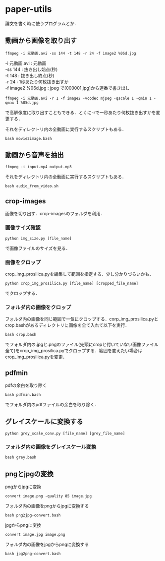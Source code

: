 # paper-utils
論文を書く時に使うプログラムとか．


## 動画から画像を取り出す
```
ffmpeg -i 元動画.avi -ss 144 -t 148 -r 24 -f image2 %06d.jpg
```
-i 元動画.avi : 元動画  
-ss 144 : 抜き出し始点(秒)  
-t 148 : 抜き出し終点(秒)  
-r 24 : 1秒あたり何枚抜き出すか  
-f image2 %06d.jpg : jpeg で[000001.jpg]から連番で書き出し  
```
ffmpeg -i 元動画.avi -r 1 -f image2 -vcodec mjpeg -qscale 1 -qmin 1 -qmax 1 %05d.jpg
```
で高解像度に取り出すこともできる．とくに-rで一秒あたり何枚抜き出すかを変更する．  

それをディレクトリ内の全動画に実行するスクリプトもある．
```
bash movie2image.bash
```

## 動画から音声を抽出
```
ffmpeg -i input.mp4 output.mp3
```
それをディレクトリ内の全動画に実行するスクリプトもある．
```
bash audio_from_video.sh
```

## crop-images
画像を切り出す．crop-imagesのフォルダを利用．

### 画像サイズ確認
```
python img_size.py [file_name]
```
で画像ファイルのサイズを見る．

### 画像をクロップ
crop_img_prosilica.pyを編集して範囲を指定する．少し分かりづらいかも．
```
python crop_img_prosilica.py [file_name] [cropped_file_name]
```
でクロップする．

### フォルダ内の画像をクロップ
フォルダ内の画像を同じ範囲で一気にクロップする．corp_img_prosilica.pyとcrop.bashがあるディレクトリに画像を全て入れて以下を実行．
```
bash crop.bash
```
でフォルダ内の.jpgと.pngのファイル(先頭にcropと付いていない画像ファイル全て)をcrop_img_prosilica.pyでクロップする．範囲を変えたい場合はcrop_img_prosilica.pyを変更．

## pdfmin
pdfの余白を取り除く

```
bash pdfmin.bash
```
でフォルダ内のpdfファイルの余白を取り除く．


## グレイスケールに変換する

```
python grey_scale_conv.py [file_name] [grey_file_name]
```

### フォルダ内の画像をグレイスケール変換

```
bash grey.bash
```

## pngとjpgの変換

pngからjpgに変換
```
convert image.png -quality 85 image.jpg
```

フォルダ内の画像をpngからjpgに変換する
```
bash png2jpg-convert.bash
```

jpgからpngに変換
```
convert image.jpg image.png
```

フォルダ内の画像をjpgからpngに変換する
```
bash jpg2png-convert.bash
```

